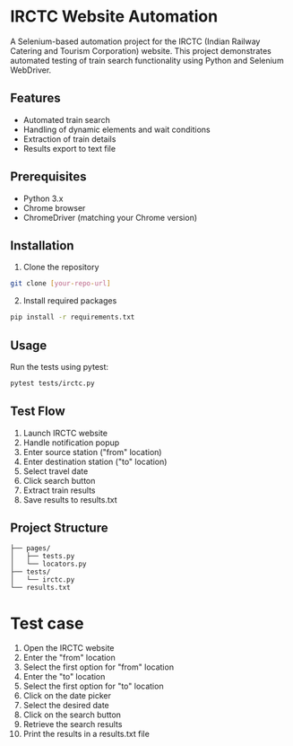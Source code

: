 # IRCTC Website Automation

A Selenium-based automation project for the IRCTC (Indian Railway Catering and Tourism Corporation) website. This project demonstrates automated testing of train search functionality using Python and Selenium WebDriver.

## Features
- Automated train search
- Handling of dynamic elements and wait conditions
- Extraction of train details
- Results export to text file

## Prerequisites
- Python 3.x
- Chrome browser
- ChromeDriver (matching your Chrome version)

## Installation

1. Clone the repository
```bash
git clone [your-repo-url]
```

2. Install required packages
```bash
pip install -r requirements.txt
```

## Usage

Run the tests using pytest:
```bash
pytest tests/irctc.py
```

## Test Flow
1. Launch IRCTC website
2. Handle notification popup
3. Enter source station ("from" location)
4. Enter destination station ("to" location)
5. Select travel date
6. Click search button
7. Extract train results
8. Save results to results.txt

## Project Structure
```
├── pages/
│   ├── tests.py
│   └── locators.py
├── tests/
│   └── irctc.py
└── results.txt
```

# Test case

1. Open the IRCTC website
2. Enter the "from" location
3. Select the first option for "from" location
4. Enter the "to" location
5. Select the first option for "to" location
6. Click on the date picker
7. Select the desired date
8. Click on the search button
9. Retrieve the search results
10. Print the results in a results.txt file



